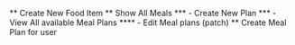 ** Create New Food Item
** Show All Meals
*** - Create New Plan
*** - View All available Meal Plans
**** -  Edit Meal plans (patch) 
** Create Meal Plan for user